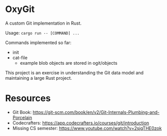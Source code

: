 # OxyGit

A custom Git implementation in Rust.

Usage: `cargo run -- [COMMAND] ...`

Commands implemented so far:
- init
- cat-file
  - example blob objects are stored in ogit/objects

This project is an exercise in understanding the Git data model and maintaining a large Rust project.

# Resources
- Git Book: https://git-scm.com/book/en/v2/Git-Internals-Plumbing-and-Porcelain
- Codecrafters: https://app.codecrafters.io/courses/git/introduction
- Missing CS semester: https://www.youtube.com/watch?v=2sjqTHE0zok

